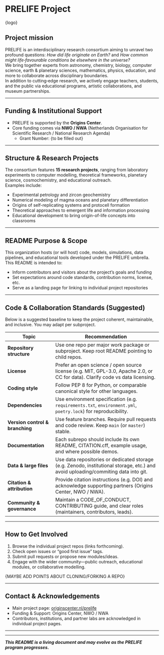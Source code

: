# PRELIFE Project

{logo}

## Project mission

PRELIFE is an interdisciplinary research consortium aiming to unravel two profound questions: *How did life originate on Earth?* and *How common might life‐favourable conditions be elsewhere in the universe?*  
We bring together experts from astronomy, chemistry, biology, computer science, earth & planetary sciences, mathematics, physics, education, and more to collaborate across disciplinary boundaries.   
In addition to cutting‐edge research, we actively engage teachers, students, and the public via educational programs, artistic collaborations, and museum partnerships. 

---

## Funding & Institutional Support

- PRELIFE is supported by the **Origins Center**. 
- Core funding comes via **NWO / NWA** (Netherlands Organisation for Scientific Research / National Research Agenda)
    - Grant Number: {to be filled out}

---

## Structure & Research Projects

The consortium features **15 research projects**, ranging from laboratory experiments to computer modelling, theoretical frameworks, planetary science, cosmochemistry, and educational outreach.  
Examples include:  
- Experimental petrology and zircon geochemistry  
- Numerical modeling of magma oceans and planetary differentiation  
- Origins of self-replicating systems and protocell formation  
- Theoretical approaches to emergent life and information processing  
- Educational development to bring origin-of-life concepts into classrooms

---

## README Purpose & Scope

This organization hosts (or will host) code, models, simulations, data pipelines, and educational tools developed under the PRELIFE umbrella. This README is intended to:

- Inform contributors and visitors about the project’s goals and funding  
- Set expectations around code standards, contribution norms, license, etc.  
- Serve as a landing page for linking to individual project repositories  

---

## Code & Collaboration Standards (Suggested)

Below is a suggested baseline to keep the project coherent, maintainable, and inclusive. You may adapt per subproject.

| Topic | Recommendation |
|---|---|
| **Repository structure** | Use one repo per major work package or subproject. Keep root README pointing to child repos. |
| **License** | Prefer an open science / open source license (e.g. MIT, GPL-3.0, Apache 2.0, or CC for data). Clarify code vs data licensing. |
| **Coding style** | Follow PEP 8 for Python, or comparable canonical style for other languages. |
| **Dependencies** | Use environment specification (e.g. `requirements.txt`, `environment.yml`, `poetry.lock`) for reproducibility. |
| **Version control & branching** | Use feature branches. Require pull requests and code review. Keep `main` (or `master`) stable. |
| **Documentation** | Each subrepo should include its own README, CITATION.cff, example usage, and where possible demos. |
| **Data & large files** | Use data repositories or dedicated storage (e.g. Zenodo, institutional storage, etc.) and avoid uploading/commiting data into git. |
| **Citation & attribution** | Provide citation instructions (e.g. DOI) and acknowledge supporting partners (Origins Center, NWO / NWA). |
| **Community & governance** | Maintain a CODE_OF_CONDUCT, CONTRIBUTING guide, and clear roles (maintainers, contributors, leads). |

---

## How to Get Involved

1. Browse the individual project repos (links forthcoming).  
2. Check open issues or “good first issue” tags.  
3. Submit pull requests or propose new modules/ideas.  
4. Engage with the wider community—public outreach, educational modules, or collaborative modelling.

{MAYBE ADD POINTS ABOUT CLONING/FORKING A REPO}

---

## Contact & Acknowledgements

- Main project page: [originscenter.nl/prelife](https://www.originscenter.nl/prelife/)
- Funding & Support: Origins Center, NWO / NWA
- Contributors, institutions, and partner labs are acknowledged in individual project pages.

---
---

***This README is a living document and may evolve as the PRELIFE program progresses.***

